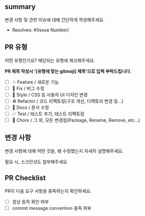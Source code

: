 ## summary

변경 사항 및 관련 이슈에 대해 간단하게 작성해주세요.

- Resolves: #(Issue Number)

## PR 유형

어떤 유형인가요? 해당되는 유형에 체크해주세요.

**PR 제목 작성시 '[유형에 맞는 gitmoji] 제목'으로 입력 부탁드립니다.**

- [ ] ✨ Feature / 새로운 기능
- [ ] 🐛 Fix / 버그 수정
- [ ] 💄 Style / CSS 등 사용자 UI 디자인 변경
- [ ] ♻️ Refactor / 코드 리팩토링(구조 개선, 디렉토리 변경 등...)
- [ ] 📝 Docs / 문서 수정
- [ ] ✅ Test / 테스트 추가, 테스트 리팩토링
- [ ] 💬 Chore / 그 외, 모든 변경점(Package, Rename, Remove, etc...)

## 변경 사항

변경 사항에 대해 어떤 것을, 왜 수정했는지 자세히 설명해주세요.

필요 시, 스크린샷도 첨부해주세요.

## PR Checklist

PR이 다음 요구 사항을 충족하는지 확인하세요.

- [ ] 정상 동작 확인 여부
- [ ] commit message convention 충족 여부
